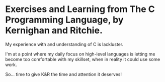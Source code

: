 Exercises and Learning from The C Programming Language, by Kernighan and Ritchie.
==============

My experience with and understanding of C is lackluster.

I'm at a point where my daily focus on high-level languages is letting me become too comfortable with my skillset, when in reality it could use some work.

So... time to give K&R the time and attention it deserves!
